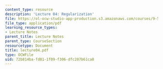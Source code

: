 ```yaml
---
content_type: resource
description: 'Lecture 04: Regularization'
file: https://ol-ocw-studio-app-production.s3.amazonaws.com/courses/9-520-statistical-learning-theory-and-applications-spring-2003/72b814bafd811f09f306dfc207b61ca8_lecture04.pdf
file_type: application/pdf
learning_resource_types:
- Lecture Notes
parent_title: Lecture Notes
parent_type: CourseSection
resourcetype: Document
title: lecture04.pdf
type: OCWFile
uid: 72b814ba-fd81-1f09-f306-dfc207b61ca8
---
```


